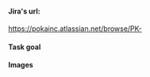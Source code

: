<!-- TITLE TEMPLATE-->
<!--PK-XXXX :: A nice title-->

#### Jira's url:
<!-- Copy and past the url to the Jira's task -->
https://pokainc.atlassian.net/browse/PK-

#### Task goal
<!-- Describe the goal of the code this will be merge. -->


#### Images
<!-- Add screenshots (if applicable) to support the result of the change -->

